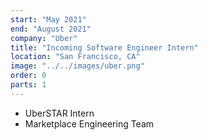 ```yaml
---
start: "May 2021"
end: "August 2021"
company: "Uber"
title: "Incoming Software Engineer Intern"
location: "San Francisco, CA"
image: "../../images/uber.png"
order: 0
parts: 1
---
```


- UberSTAR Intern
- Marketplace Engineering Team
